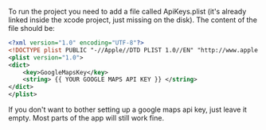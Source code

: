 To run the project you need to add a file called ApiKeys.plist (it's already linked inside the xcode project, just missing on the disk). The content of the file should be:

```xml
<?xml version="1.0" encoding="UTF-8"?>
<!DOCTYPE plist PUBLIC "-//Apple//DTD PLIST 1.0//EN" "http://www.apple.com/DTDs/PropertyList-1.0.dtd">
<plist version="1.0">
<dict>
	<key>GoogleMapsKey</key>
	<string> {{ YOUR GOOGLE MAPS API KEY }} </string>
</dict>
</plist>
```
If you don't want to bother setting up a google maps api key, just leave it empty. Most parts of the app will still work fine.
